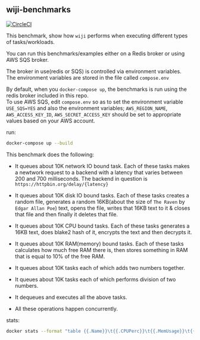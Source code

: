 ## wiji-benchmarks     
[![CircleCI](https://circleci.com/gh/komuw/wiji-benchmarks.svg?style=svg)](https://circleci.com/gh/komuw/wiji-benchmarks)

This benchmark, show how `wiji` performs when executing different types of tasks/workloads.   

You can run this benchmarks/examples either on a Redis broker or using AWS SQS broker.     

The broker in use(redis or SQS) is controlled via environment variables.     
The environment variables are stored in the file called `compose.env`     

By default, when you `docker-compose up`, the benchmarks is run using the redis broker included in this repo.    
To use AWS SQS, edit `compose.env` so as to set the environment variable `USE_SQS=YES` and also the environment variables; `AWS_REGION_NAME`, `AWS_ACCESS_KEY_ID`, `AWS_SECRET_ACCESS_KEY` should be set to appropriate values based on your AWS account.    


run:     
```bash
docker-compose up --build
```    


This benchmark does the following:  
- It queues about 10K network IO bound task. Each of these tasks makes a newtwork request to a backend with a latency that varies between 200 and 700 milliseconds. The backend in question is `https://httpbin.org/delay/{latency}`    
- It queues about 10K disk IO bound tasks. Each of these tasks creates a random file, generates a random 16KB(about the size of `The Raven` by `Edgar Allan Poe`) text,  opens the file, writes that 16KB text to it & closes that file  and then finally it deletes that file.  
- It queues about 10K CPU bound tasks. Each of these tasks generates a 16KB text, does blake2 hash of it, encrypts the text and then decrypts it.   
- It queues about 10K RAM(memory) bound tasks. Each of these tasks calculates how much free RAM there is, then stores something in RAM that is equal to 10% of the free RAM.    
- It queues about 10K tasks each of which adds two numbers together.   
- It queues about 10K tasks each of which performs division of two numbers.   

- It dequeues and executes all the above tasks.   

- All these operations happen concurrently.   


stats:
```bash
docker stats --format "table {{.Name}}\t{{.CPUPerc}}\t{{.MemUsage}}\t{{.MemPerc}}\t{{.NetIO}}\t{{.BlockIO}}\t{{.PIDs}}\t"
```